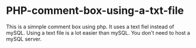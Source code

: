 # PHP-comment-box-using-a-txt-file

This is a simnple comment box using php. It uses a text fiel instead of mySQL. 
Using a text file is a lot easier than mySQL. You don't need to host a mySQL server.
